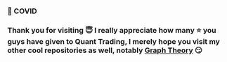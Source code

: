 ### :fu: COVID

### Thank you for visiting :innocent: I really appreciate how many :star: you guys have given to Quant Trading, I merely hope you visit my other cool repositories as well, notably <a href=https://github.com/je-suis-tm/graph-theory>Graph Theory</a> :smirk:
